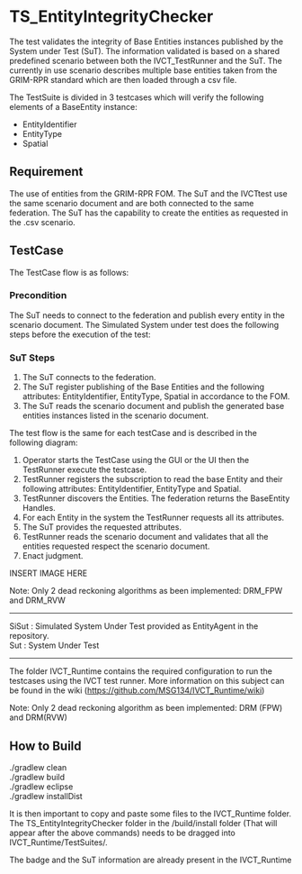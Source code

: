 # TS_EntityIntegrityChecker

The test validates the integrity of Base Entities instances published by the System under Test (SuT). The information validated is based on a shared predefined scenario between both the IVCT_TestRunner and the SuT. The currently in use scenario describes multiple base entities taken from the GRIM-RPR standard which are then loaded through a csv file.

The TestSuite is divided in 3 testcases which will verify the following elements of a BaseEntity instance:
- EntityIdentifier
- EntityType
- Spatial

## Requirement 
The use of entities from the GRIM-RPR FOM. 
The SuT and the IVCTtest use the same scenario document and are both connected to the same federation. The SuT has the capability to create the entities as requested in the .csv scenario.


## TestCase

The TestCase flow is as follows: 

### Precondition
The SuT needs to connect to the federation and publish every entity in the scenario document. The Simulated System under test does the following steps before the execution of the test: 

### SuT Steps
1. The SuT connects to the federation.
2. The SuT register publishing of the Base Entities and the following attributes: EntityIdentifier, EntityType, Spatial in accordance to the FOM.
3. The SuT reads the scenario document and publish the generated base entities instances listed in the scenario document.

The test flow is  the same for each testCase and is described in the following diagram:

1. Operator starts the TestCase using the GUI or the UI then the TestRunner execute the testcase.
2. TestRunner registers the subscription to read the base Entity and their following attributes: EntityIdentifier, EntityType and Spatial.
3. TestRunner discovers the Entities. The federation returns the BaseEntity Handles.
4. For each Entity in the system the TestRunner requests all its attributes.
5. The SuT provides the requested attributes.
6. TestRunner reads the scenario document and validates that all the entities requested respect the scenario document.
7. Enact judgment.

INSERT IMAGE HERE

Note: 
Only 2 dead reckoning algorithms as been implemented: DRM_FPW and DRM_RVW

------

SiSut : Simulated System Under Test provided as EntityAgent in the repository.  
Sut : System Under Test

------
The folder IVCT_Runtime contains the required configuration to run the testcases using the IVCT test runner.
More information on this subject can be found in the wiki (https://github.com/MSG134/IVCT_Runtime/wiki)

Note: 
Only 2 dead reckoning algorithm as been implemented: DRM (FPW) and DRM(RVW)

How to Build
-------
./gradlew clean  
./gradlew build  
./gradlew eclipse  
./gradlew installDist  

It is then important to copy and paste some files to the IVCT_Runtime folder. The TS_EntityIntegrityChecker folder in the /build/install 
folder (That will appear after the above commands) needs to be dragged into IVCT_Runtime/TestSuites/.

The badge and the SuT information are already present in the IVCT_Runtime




